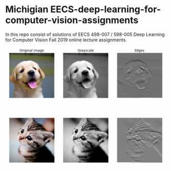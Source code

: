 # Michigian EECS-deep-learning-for-computer-vision-assignments

In this repo consist of solutions of EECS 498-007 / 598-005 Deep Learning for Computer Vision Fall 2019 online lecture assignments.

![](/cnn.png)

